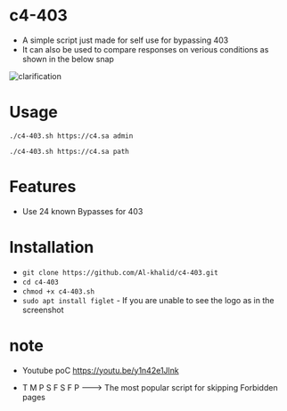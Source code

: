 ﻿# c4-403
- A simple script just made for self use for bypassing 403
- It can also be used to compare responses on verious conditions as shown in the below snap

![clarification](https://user-images.githubusercontent.com/92049116/141288354-f1093d7d-b111-4c37-a58a-5913d1587b24.jpg)

# Usage
`./c4-403.sh https://c4.sa admin`

`./c4-403.sh https://c4.sa path`


# Features
- Use 24 known Bypasses for 403 

# Installation
   * `git clone https://github.com/Al-khalid/c4-403.git`
   * `cd c4-403`
   * `chmod +x c4-403.sh`
   * `sudo apt install figlet`  - If you are unable to see the logo as in the screenshot


# note
- Youtube poC https://youtu.be/y1n42e1Jlnk

- T M P S F S F P ---> The most popular script for skipping Forbidden pages
   
